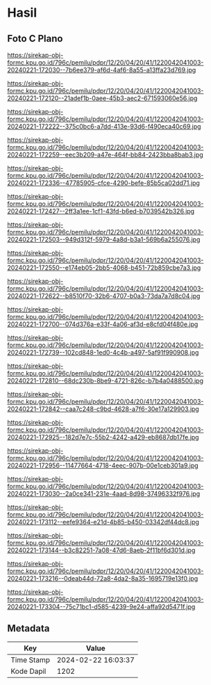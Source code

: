 # Hasil

## Foto C Plano

https://sirekap-obj-formc.kpu.go.id/796c/pemilu/pdpr/12/20/04/20/41/1220042041003-20240221-172030--7b6ee379-af6d-4af6-8a55-a13ffa23d769.jpg

https://sirekap-obj-formc.kpu.go.id/796c/pemilu/pdpr/12/20/04/20/41/1220042041003-20240221-172120--21adef1b-0aee-45b3-aec2-671593060e56.jpg

https://sirekap-obj-formc.kpu.go.id/796c/pemilu/pdpr/12/20/04/20/41/1220042041003-20240221-172222--375c0bc6-a7dd-413e-93d6-f490eca40c69.jpg

https://sirekap-obj-formc.kpu.go.id/796c/pemilu/pdpr/12/20/04/20/41/1220042041003-20240221-172259--eec3b209-a47e-464f-bb84-2423bba8bab3.jpg

https://sirekap-obj-formc.kpu.go.id/796c/pemilu/pdpr/12/20/04/20/41/1220042041003-20240221-172336--47785905-cfce-4290-befe-85b5ca02dd71.jpg

https://sirekap-obj-formc.kpu.go.id/796c/pemilu/pdpr/12/20/04/20/41/1220042041003-20240221-172427--2ff3a1ee-1cf1-43fd-b6ed-b7039542b326.jpg

https://sirekap-obj-formc.kpu.go.id/796c/pemilu/pdpr/12/20/04/20/41/1220042041003-20240221-172503--949d312f-5979-4a8d-b3a1-569b6a255076.jpg

https://sirekap-obj-formc.kpu.go.id/796c/pemilu/pdpr/12/20/04/20/41/1220042041003-20240221-172550--e174eb05-2bb5-4068-b451-72b859cbe7a3.jpg

https://sirekap-obj-formc.kpu.go.id/796c/pemilu/pdpr/12/20/04/20/41/1220042041003-20240221-172622--b8510f70-32b6-4707-b0a3-73da7a7d8c04.jpg

https://sirekap-obj-formc.kpu.go.id/796c/pemilu/pdpr/12/20/04/20/41/1220042041003-20240221-172700--074d376a-e33f-4a06-af3d-e8cfd04f480e.jpg

https://sirekap-obj-formc.kpu.go.id/796c/pemilu/pdpr/12/20/04/20/41/1220042041003-20240221-172739--102cd848-1ed0-4c4b-a497-5af91f990908.jpg

https://sirekap-obj-formc.kpu.go.id/796c/pemilu/pdpr/12/20/04/20/41/1220042041003-20240221-172810--68dc230b-8be9-4721-826c-b7b4a0488500.jpg

https://sirekap-obj-formc.kpu.go.id/796c/pemilu/pdpr/12/20/04/20/41/1220042041003-20240221-172842--caa7c248-c9bd-4628-a7f6-30e17a129903.jpg

https://sirekap-obj-formc.kpu.go.id/796c/pemilu/pdpr/12/20/04/20/41/1220042041003-20240221-172925--182d7e7c-55b2-4242-a429-eb8687db17fe.jpg

https://sirekap-obj-formc.kpu.go.id/796c/pemilu/pdpr/12/20/04/20/41/1220042041003-20240221-172956--11477664-4718-4eec-907b-00e1ceb301a9.jpg

https://sirekap-obj-formc.kpu.go.id/796c/pemilu/pdpr/12/20/04/20/41/1220042041003-20240221-173030--2a0ce341-231e-4aad-8d98-37496332f976.jpg

https://sirekap-obj-formc.kpu.go.id/796c/pemilu/pdpr/12/20/04/20/41/1220042041003-20240221-173112--eefe9364-e21d-4b85-b450-03342df44dc8.jpg

https://sirekap-obj-formc.kpu.go.id/796c/pemilu/pdpr/12/20/04/20/41/1220042041003-20240221-173144--b3c82251-7a08-47d6-8aeb-2f11bf6d301d.jpg

https://sirekap-obj-formc.kpu.go.id/796c/pemilu/pdpr/12/20/04/20/41/1220042041003-20240221-173216--0deab44d-72a8-4da2-8a35-1695719e13f0.jpg

https://sirekap-obj-formc.kpu.go.id/796c/pemilu/pdpr/12/20/04/20/41/1220042041003-20240221-173304--75c71bc1-d585-4239-9e24-affa92d5471f.jpg


## Metadata

| Key        | Value               |
| ---------- | ------------------- |
| Time Stamp | 2024-02-22 16:03:37 |
| Kode Dapil | 1202                |



